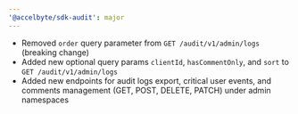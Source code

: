 ```yaml
---
'@accelbyte/sdk-audit': major
---
```


- Removed `order` query parameter from `GET /audit/v1/admin/logs` (breaking change)
- Added new optional query params `clientId`, `hasCommentOnly`, and `sort` to `GET /audit/v1/admin/logs`
- Added new endpoints for audit logs export, critical user events, and comments management (GET, POST, DELETE, PATCH) under admin namespaces